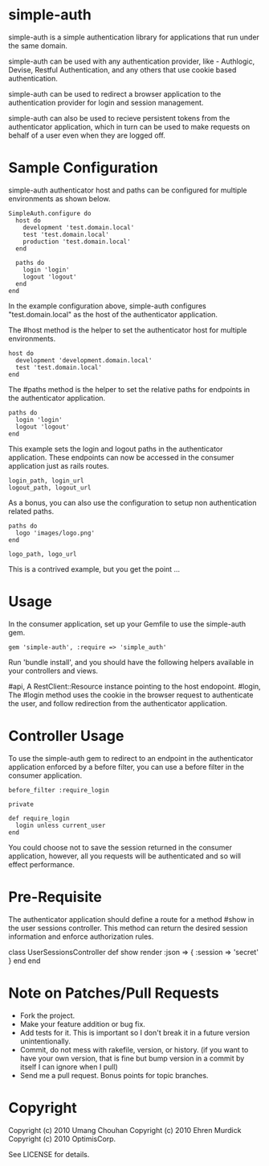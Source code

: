 simple-auth
===========

simple-auth is a simple authentication library for applications that run under the same domain.

simple-auth can be used with any authentication provider, like - Authlogic, Devise, Restful Authentication,
and any others that use cookie based authentication.

simple-auth can be used to redirect a browser application to the authentication provider for login and session management.

simple-auth can also be used to recieve persistent tokens from the authenticator application,
which in turn can be used to make requests on behalf of a user even when they are logged off.

Sample Configuration
====================

simple-auth authenticator host and paths can be configured for multiple environments as shown below.

    SimpleAuth.configure do
      host do
        development 'test.domain.local'
        test 'test.domain.local'
        production 'test.domain.local'
      end

      paths do
        login 'login'
        logout 'logout'
      end
    end

In the example configuration above, simple-auth configures "test.domain.local" as the host of the authenticator application.

The #host method is the helper to set the authenticator host for multiple environments.

    host do
      development 'development.domain.local'
      test 'test.domain.local'
    end

The #paths method is the helper to set the relative paths for endpoints in the authenticator application.

    paths do
      login 'login'
      logout 'logout'
    end

This example sets the login and logout paths in the authenticator application.
These endpoints can now be accessed in the consumer application just as rails routes.

    login_path, login_url
    logout_path, logout_url

As a bonus, you can also use the configuration to setup non authentication related paths.

    paths do
      logo 'images/logo.png'
    end

    logo_path, logo_url

This is a contrived example, but you get the point ...

Usage
=====

In the consumer application, set up your Gemfile to use the simple-auth gem.

    gem 'simple-auth', :require => 'simple_auth'

Run 'bundle install', and you should have the following helpers available in your controllers and views.

#api, A RestClient::Resource instance pointing to the host endopoint.
#login, The #login method uses the cookie in the browser request to authenticate the user, and follow redirection from the authenticator application.

Controller Usage
================

To use the simple-auth gem to redirect to an endpoint in the authenticator application enforced by a before filter, you can use a before filter in the consumer application.

    before_filter :require_login

    private

    def require_login
      login unless current_user
    end

You could choose not to save the session returned in the consumer application, however, all you requests will be authenticated and so will effect performance.

Pre-Requisite
=============

The authenticator application should define a route for a method #show in the user sessions controller. This method can return the desired session information and enforce authorization rules.

  class UserSessionsController
    def show
      render :json => { :session => 'secret' }
    end
  end

Note on Patches/Pull Requests
=============================
 
* Fork the project.
* Make your feature addition or bug fix.
* Add tests for it. This is important so I don't break it in a
  future version unintentionally.
* Commit, do not mess with rakefile, version, or history.
  (if you want to have your own version, that is fine but bump version in a commit by itself I can ignore when I pull)
* Send me a pull request. Bonus points for topic branches.

Copyright
=========

Copyright (c) 2010 Umang Chouhan
Copyright (c) 2010 Ehren Murdick
Copyright (c) 2010 OptimisCorp.

See LICENSE for details.
